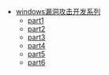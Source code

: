 * [windows漏洞攻击开发系列](reverse_engine/windows_exploit/)
  * [part1](reverse_engine/windows_exploit/part1)
  * [part2](reverse_engine/windows_exploit/part2)
  * [part3]()
  * [part4]()
  * [part5]()
  * [part6]()
  